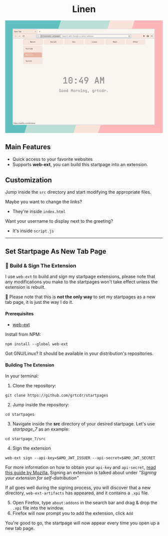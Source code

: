 <div align="center">
<h1>Linen</h1>

<img src="gallery/preview.png" alt="Linen startpage preview" />

</div>

## Main Features

- Quick access to your favorite websites
- Supports __web-ext__, you can build this startpage into an extension.

## Customization

Jump inside the `src` directory and start modifying the appropriate files. 

Maybe you want to change the links? 
- They're inside `index.html`

Want your username to display next to the greeting?
- It's inside `script.js`

---

## Set Startpage As New Tab Page <a name="set-startpage"></a>
### 🔨 Build & Sign The Extension
I use `web-ext` to build and sign my startpage extensions, please note that any modifications you make to the startpages won't take effect unless the extension is rebuilt.

🚨 Please note that this is **not the only way** to set my startpages as a new tab page, it is just the way I do it.

#### Prerequisites
- [web-ext](https://github.com/mozilla/web-ext)

Install from NPM:
```
npm install --global web-ext
```

Got GNU/Linux? It should be available in your distribution's repositories.

#### Building The Extension
In your terminal:

1. Clone the repository:
```
git clone https://github.com/grtcdr/startpages
```
2. Jump inside the repository:
```
cd startpages
```
3. Navigate inside the __src__ directory of your desired startpage.
Let's use _startpage_7_ as an example:
```
cd startpage_7/src
```
4. Sign the extension
```
web-ext sign --api-key=$AMO_JWT_ISSUER --api-secret=$AMO_JWT_SECRET
```

For more information on how to obtain your `api-key` and `api-secret`, [read this guide by Mozilla.](https://extensionworkshop.com/documentation/develop/getting-started-with-web-ext/) Signing an extension is talked about under _"Signing your extension for self-distribution"_

If all goes well during the signing process, you will discover that a new directory, `web-ext-artifacts` has appeared, and it contains a `.xpi` file.

5. Open Firefox, type `about:addons` in the search bar and drag & drop the `.xpi` file into the window.
6. Firefox will now prompt you to add the extension, click `Add`

You're good to go, the startpage will now appear every time you open up a new tab page.
